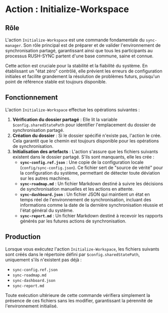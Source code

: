 # Action : Initialize-Workspace

## Rôle

L'action `Initialize-Workspace` est une commande fondamentale du `sync-manager`. Son rôle principal est de préparer et de valider l'environnement de synchronisation partagé, garantissant ainsi que tous les participants au processus RUSH-SYNC partent d'une base commune, saine et connue.

Cette action est cruciale pour la stabilité et la fiabilité du système. En établissant un "état zéro" contrôlé, elle prévient les erreurs de configuration initiales et facilite grandement la résolution de problèmes futurs, puisqu'un point de référence stable est toujours disponible.

## Fonctionnement

L'action `Initialize-Workspace` effectue les opérations suivantes :

1.  **Vérification du dossier partagé** : Elle lit la variable `$config.sharedStatePath` pour identifier l'emplacement du dossier de synchronisation partagé.
2.  **Création du dossier** : Si le dossier spécifié n'existe pas, l'action le crée. Cela garantit que le chemin est toujours disponible pour les opérations de synchronisation.
3.  **Initialisation des artefacts** : L'action s'assure que les fichiers suivants existent dans le dossier partagé. S'ils sont manquants, elle les crée :
    *   **`sync-config.ref.json`** : Une copie de la configuration locale (`config/sync-config.json`). Ce fichier sert de "source de vérité" pour la configuration du système, permettant de détecter toute déviation sur les autres machines.
    *   **`sync-roadmap.md`** : Un fichier Markdown destiné à suivre les décisions de synchronisation manuelles et les actions en attente.
    *   **`sync-dashboard.json`** : Un fichier JSON qui maintient un état en temps réel de l'environnement de synchronisation, incluant des informations comme la date de la dernière synchronisation réussie et l'état général du système.
    *   **`sync-report.md`** : Un fichier Markdown destiné à recevoir les rapports générés par les futures actions de synchronisation.

## Production

Lorsque vous exécutez l'action `Initialize-Workspace`, les fichiers suivants sont créés dans le répertoire défini par `$config.sharedStatePath`, uniquement s'ils n'existent pas déjà :

*   `sync-config.ref.json`
*   `sync-roadmap.md`
*   `sync-dashboard.json`
*   `sync-report.md`

Toute exécution ultérieure de cette commande vérifiera simplement la présence de ces fichiers sans les modifier, garantissant la pérennité de l'environnement initialisé.